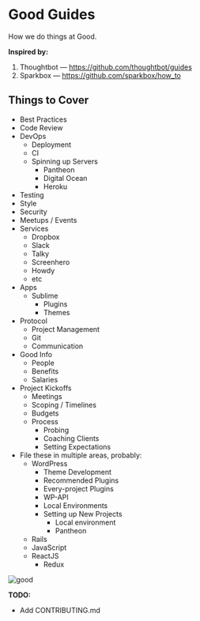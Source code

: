 # Good Guides
How we do things at Good. 

**Inspired by:** 
1. Thoughtbot — https://github.com/thoughtbot/guides
2. Sparkbox — https://github.com/sparkbox/how_to

## Things to Cover
* Best Practices
* Code Review
* DevOps
	* Deployment
	* CI
	* Spinning up Servers
		* Pantheon
		* Digital Ocean
		* Heroku
* Testing
* Style
* Security
* Meetups / Events
* Services
	* Dropbox
	* Slack
	* Talky
	* Screenhero
	* Howdy
	* etc
* Apps
	* Sublime
		* Plugins
		* Themes
* Protocol
	* Project Management
	* Git
	* Communication
* Good Info
	* People
	* Benefits
	* Salaries
* Project Kickoffs
	* Meetings
	* Scoping / Timelines
	* Budgets
	* Process
		* Probing
		* Coaching Clients
		* Setting Expectations
* File these in multiple areas, probably:
	* WordPress
		* Theme Development
		* Recommended Plugins
		* Every-project Plugins
		* WP-API
		* Local Environments
		* Setting up New Projects
			* Local environment
			* Pantheon
	* Rails
	* JavaScript
	* ReactJS
		* Redux

![good](http://builtbygood.co/img/logo.png)

**TODO:**
* Add CONTRIBUTING.md
